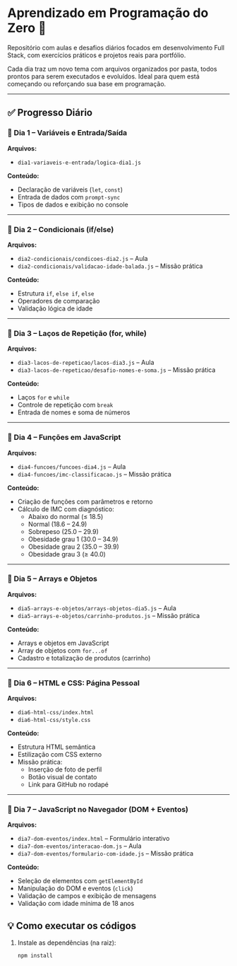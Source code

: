 # Aprendizado em Programação do Zero 🚀

Repositório com aulas e desafios diários focados em desenvolvimento Full Stack, com exercícios práticos e projetos reais para portfólio.

Cada dia traz um novo tema com arquivos organizados por pasta, todos prontos para serem executados e evoluídos. Ideal para quem está começando ou reforçando sua base em programação.

---

## ✅ Progresso Diário

### 📌 Dia 1 – Variáveis e Entrada/Saída
**Arquivos:**
- `dia1-variaveis-e-entrada/logica-dia1.js`

**Conteúdo:**
- Declaração de variáveis (`let`, `const`)
- Entrada de dados com `prompt-sync`
- Tipos de dados e exibição no console

---

### 📌 Dia 2 – Condicionais (if/else)
**Arquivos:**
- `dia2-condicionais/condicoes-dia2.js` – Aula
- `dia2-condicionais/validacao-idade-balada.js` – Missão prática

**Conteúdo:**
- Estrutura `if`, `else if`, `else`
- Operadores de comparação
- Validação lógica de idade

---

### 📌 Dia 3 – Laços de Repetição (for, while)
**Arquivos:**
- `dia3-lacos-de-repeticao/lacos-dia3.js` – Aula
- `dia3-lacos-de-repeticao/desafio-nomes-e-soma.js` – Missão prática

**Conteúdo:**
- Laços `for` e `while`
- Controle de repetição com `break`
- Entrada de nomes e soma de números

---

### 📌 Dia 4 – Funções em JavaScript
**Arquivos:**
- `dia4-funcoes/funcoes-dia4.js` – Aula
- `dia4-funcoes/imc-classificacao.js` – Missão prática

**Conteúdo:**
- Criação de funções com parâmetros e retorno
- Cálculo de IMC com diagnóstico:
  - Abaixo do normal (≤ 18.5)
  - Normal (18.6 – 24.9)
  - Sobrepeso (25.0 – 29.9)
  - Obesidade grau 1 (30.0 – 34.9)
  - Obesidade grau 2 (35.0 – 39.9)
  - Obesidade grau 3 (≥ 40.0)

---

### 📌 Dia 5 – Arrays e Objetos
**Arquivos:**
- `dia5-arrays-e-objetos/arrays-objetos-dia5.js` – Aula
- `dia5-arrays-e-objetos/carrinho-produtos.js` – Missão prática

**Conteúdo:**
- Arrays e objetos em JavaScript
- Array de objetos com `for...of`
- Cadastro e totalização de produtos (carrinho)

---

### 📌 Dia 6 – HTML e CSS: Página Pessoal
**Arquivos:**
- `dia6-html-css/index.html`
- `dia6-html-css/style.css`

**Conteúdo:**
- Estrutura HTML semântica
- Estilização com CSS externo
- Missão prática:
  - Inserção de foto de perfil
  - Botão visual de contato
  - Link para GitHub no rodapé

---

### 📌 Dia 7 – JavaScript no Navegador (DOM + Eventos)
**Arquivos:**
- `dia7-dom-eventos/index.html` – Formulário interativo
- `dia7-dom-eventos/interacao-dom.js` – Aula
- `dia7-dom-eventos/formulario-com-idade.js` – Missão prática

**Conteúdo:**
- Seleção de elementos com `getElementById`
- Manipulação do DOM e eventos (`click`)
- Validação de campos e exibição de mensagens
- Validação com idade mínima de 18 anos



## 💡 Como executar os códigos

1. Instale as dependências (na raiz):
   ```bash
   npm install


